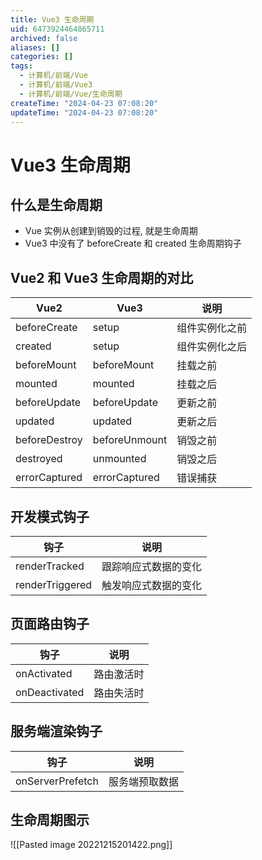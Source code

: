 ```yaml
---
title: Vue3 生命周期
uid: 6473924464865711
archived: false
aliases: []
categories: []
tags:
  - 计算机/前端/Vue
  - 计算机/前端/Vue3
  - 计算机/前端/Vue/生命周期
createTime: "2024-04-23 07:08:20"
updateTime: "2024-04-23 07:08:20"
---
```


# Vue3 生命周期

## 什么是生命周期

- Vue 实例从创建到销毁的过程, 就是生命周期
- Vue3 中没有了 beforeCreate 和 created 生命周期钩子

## Vue2 和 Vue3 生命周期的对比

| Vue2          | Vue3          | 说明           |
| ------------- | ------------- | -------------- |
| beforeCreate  | setup         | 组件实例化之前 |
| created       | setup         | 组件实例化之后 |
| beforeMount   | beforeMount   | 挂载之前       |
| mounted       | mounted       | 挂载之后       |
| beforeUpdate  | beforeUpdate  | 更新之前       |
| updated       | updated       | 更新之后       |
| beforeDestroy | beforeUnmount | 销毁之前       |
| destroyed     | unmounted     | 销毁之后       |
| errorCaptured | errorCaptured | 错误捕获       |

## 开发模式钩子

| 钩子            | 说明                 |
| --------------- | -------------------- |
| renderTracked   | 跟踪响应式数据的变化 |
| renderTriggered | 触发响应式数据的变化 |

## 页面路由钩子

| 钩子          | 说明       |
| ------------- | ---------- |
| onActivated   | 路由激活时 |
| onDeactivated | 路由失活时 |

## 服务端渲染钩子

| 钩子             | 说明           |
| ---------------- | -------------- |
| onServerPrefetch | 服务端预取数据 |

## 生命周期图示

![[Pasted image 20221215201422.png]]
